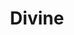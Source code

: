 ---
title: "Divine"
url: /soorts-hossegor/divine-avenue-du-touring-club-de-france/
shop: vêtements
---